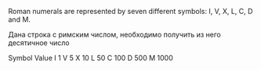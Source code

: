 Roman numerals are represented by seven different symbols: I, V, X, L, C, D and M.

Дана строка с римским числом, необходимо получить из него десятичное число 

Symbol       Value
I             1
V             5
X             10
L             50
C             100
D             500
M             1000
